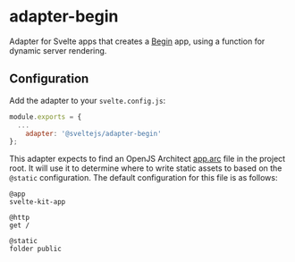 # adapter-begin

Adapter for Svelte apps that creates a [Begin](https://begin.com/) app, using a function for dynamic server rendering.

## Configuration

Add the adapter to your `svelte.config.js`:

```js
module.exports = {
  ...
	adapter: '@sveltejs/adapter-begin'
};
```

This adapter expects to find an OpenJS Architect [app.arc](https://arc.codes/) file in the project root. It will use it to determine where to write static assets to based on the `@static` configuration. The default configuration for this file is as follows:

```arc
@app
svelte-kit-app

@http
get /

@static
folder public
```
